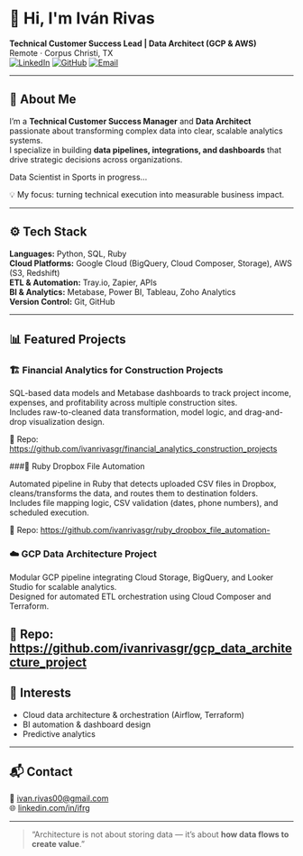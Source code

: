 # 👋 Hi, I'm Iván Rivas  

**Technical Customer Success Lead | Data Architect (GCP & AWS)**  
Remote · Corpus Christi, TX  
[![LinkedIn](https://img.shields.io/badge/LinkedIn-0077B5?logo=linkedin&logoColor=white)](https://www.linkedin.com/in/ifrg) 
[![GitHub](https://img.shields.io/badge/GitHub-181717?logo=github&logoColor=white)](https://github.com/ivanrivasgr)
[![Email](https://img.shields.io/badge/Email-ivan.rivas00@gmail.com-D14836?logo=gmail&logoColor=white)](mailto:ivan.rivas00@gmail.com)

---

## 🚀 About Me
I’m a **Technical Customer Success Manager** and **Data Architect** passionate about transforming complex data into clear, scalable analytics systems.  
I specialize in building **data pipelines, integrations, and dashboards** that drive strategic decisions across organizations.

Data Scientist in Sports in progress...

💡 My focus: turning technical execution into measurable business impact.

---

## ⚙️ Tech Stack
**Languages:** Python, SQL, Ruby  
**Cloud Platforms:** Google Cloud (BigQuery, Cloud Composer, Storage), AWS (S3, Redshift)  
**ETL & Automation:** Tray.io, Zapier, APIs  
**BI & Analytics:** Metabase, Power BI, Tableau, Zoho Analytics  
**Version Control:** Git, GitHub  

---

## 📊 Featured Projects

### 🏗️ Financial Analytics for Construction Projects
SQL-based data models and Metabase dashboards to track project income, expenses, and profitability across multiple construction sites.  
Includes raw-to-cleaned data transformation, model logic, and drag-and-drop visualization design.

🔗 Repo: https://github.com/ivanrivasgr/financial_analytics_construction_projects

###🤖 Ruby Dropbox File Automation  

Automated pipeline in Ruby that detects uploaded CSV files in Dropbox, cleans/transforms the data, and routes them to destination folders.  
Includes file mapping logic, CSV validation (dates, phone numbers), and scheduled execution.

🔗 Repo: https://github.com/ivanrivasgr/ruby_dropbox_file_automation-


### ☁️ GCP Data Architecture Project
Modular GCP pipeline integrating Cloud Storage, BigQuery, and Looker Studio for scalable analytics.  
Designed for automated ETL orchestration using Cloud Composer and Terraform.

🔗 Repo: https://github.com/ivanrivasgr/gcp_data_architecture_project
---

## 🧠 Interests
- Cloud data architecture & orchestration (Airflow, Terraform)  
- BI automation & dashboard design  
- Predictive analytics 

---

## 📬 Contact
📧 [ivan.rivas00@gmail.com](mailto:ivan.rivas00@gmail.com)  
🌐 [linkedin.com/in/ifrg](https://www.linkedin.com/in/ifrg)

---

> “Architecture is not about storing data — it’s about **how data flows to create value**.”

